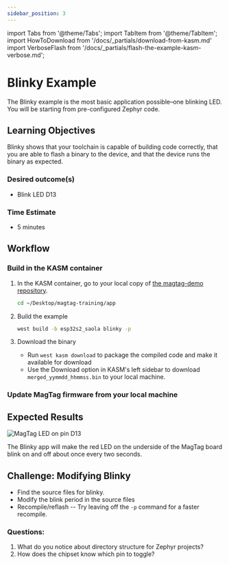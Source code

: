 ```yaml
---
sidebar_position: 3
---
```


import Tabs from '@theme/Tabs';
import TabItem from '@theme/TabItem';
import HowToDownload from '/docs/\_partials/download-from-kasm.md'
import VerboseFlash from '/docs/\_partials/flash-the-example-kasm-verbose.md';

# Blinky Example

The Blinky example is the most basic application possible&ndash;one blinking LED. You will be starting from pre-configured Zephyr code.

## Learning Objectives

Blinky shows that your toolchain is capable of building code correctly, that you are able to flash a binary to the device, and that the device runs the binary as expected.

### Desired outcome(s)
* Blink LED D13

### Time Estimate

* 5 minutes

## Workflow

### Build in the KASM container

1. In the KASM container, go to your local copy of [the magtag-demo repository](https://github.com/golioth/magtag-demo).

    ```bash
    cd ~/Desktop/magtag-training/app
    ```

2. Build the example

    ```bash
    west build -b esp32s2_saola blinky -p
    ```

3. Download the binary

    * Run `west kasm download` to package the compiled code and make it
      available for download
    * Use the Download option in KASM's left sidebar to download
      `merged_yymmdd_hhmmss.bin` to your local machine.

  <HowToDownload/>

### Update MagTag firmware from your local machine

<VerboseFlash/>

## Expected Results

![MagTag LED on pin D13](../../basic-io-exercises/assets/d13-LED.jpg)

The Blinky app will make the red LED on the underside of the MagTag board blink on and off about once every two seconds.

## Challenge: Modifying Blinky

* Find the source files for blinky. 
* Modify the blink period in the source files 
* Recompile/reflash -- Try leaving off the `-p` command for a faster recompile.

### Questions:
1. What do you notice about directory structure for Zephyr projects?
2. How does the chipset know which pin to toggle?

